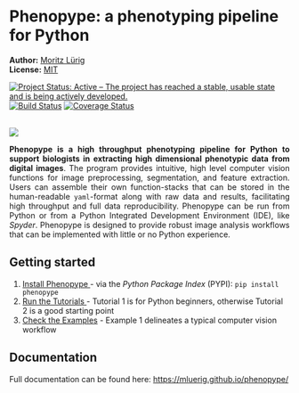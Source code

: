 # Phenopype: a phenotyping pipeline for Python

**Author:** [Moritz Lürig](https://luerig.net)<br/>
**License:** [MIT](https://opensource.org/licenses/MIT)

<!-- badges: start -->

[![Project Status: Active – The project has reached a stable, usable state and is being actively developed.](http://www.repostatus.org/badges/latest/active.svg)](http://www.repostatus.org/#active)
[![Build Status](https://travis-ci.org/mluerig/phenopype.svg?branch=master)](https://travis-ci.org/mluerig/phenopype)
[![Coverage Status](https://coveralls.io/repos/github/mluerig/phenopype/badge.svg?branch=master)](https://coveralls.io/github/mluerig/phenopype)

<!-- badges: end -->

<br>
<img src="https://raw.githubusercontent.com/mluerig/phenopype/master/assets/logo.png">

<div align="justify">

<strong>Phenopype is a high throughput phenotyping pipeline for Python to support biologists in extracting high dimensional phenotypic data from digital images</strong>. The program provides intuitive, high level computer vision functions for image preprocessing, segmentation, and feature extraction. Users can assemble their own function-stacks that can be stored in the  human-readable `yaml`-format along with raw data and results, facilitating high throughput and full data reproducibility. Phenopype can be run from Python or from a Python Integrated Development Environment (IDE), like <i>Spyder</i>. Phenopype is designed to provide robust image analysis workflows that can be implemented with little or no Python experience.<br>

</div>

## Getting started
<ol>
<li><a href="https://mluerig.github.io/phenopype/installation.html">Install Phenopype </a> - via the <i>Python Package Index</i> (PYPI): <code>pip install phenopype</code></li> 
<li><a href="https://mluerig.github.io/phenopype/tutorial_0.html">Run the Tutorials </a> - Tutorial 1 is for Python beginners, otherwise Tutorial 2 is a good starting point </li>
<li><a href="https://mluerig.github.io/phenopype/index.html#examples">Check the Examples</a> - Example 1 delineates a typical computer vision workflow </li>
</ol>

## Documentation
Full documentation can be found here: https://mluerig.github.io/phenopype/
